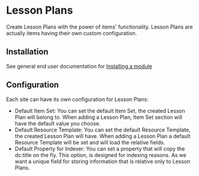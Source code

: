 # Lesson Plans
Create Lesson Plans with the power of items' functionality.
Lesson Plans are actually items having their own custom configuration.

## Installation
See general end user documentation for [Installing a module](http://omeka.org/s/docs/user-manual/modules/#installing-modules)

## Configuration
Each site can have its own configuration for Lesson Plans:

* Default Item Set: You can set the default Item Set, the created Lesson Plan will belong to. When adding a Lesson Plan, Item Set section will have the default value you choose.
* Default Resource Template: You can set the default Resource Template, the created Lesson Plan will have. When adding a Lesson Plan a default Resource Template will be set and will load the relative fields.
* Default Property for Indexer: You can set a property that will copy the dc:title on the fly. This option, is designed for indexing reasons. As we want a unique field for storing information that is relative only to Lesson Plans.
